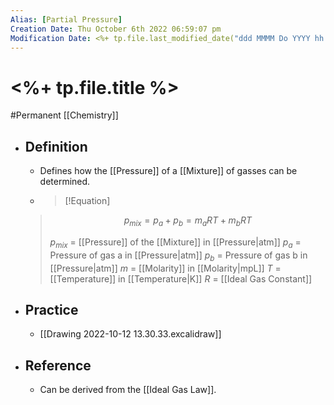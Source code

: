 ```yaml
---
Alias: [Partial Pressure]
Creation Date: Thu October 6th 2022 06:59:07 pm 
Modification Date: <%+ tp.file.last_modified_date("ddd MMMM Do YYYY hh:mm:ss a") %>
---
```

# <%+ tp.file.title %>
#Permanent [[Chemistry]]

- ## Definition
	- Defines how the [[Pressure]] of a [[Mixture]] of gasses can be determined.
	- > [!Equation]
	> $$p_{mix}=p_{a}+p_{b}=m_aRT+m_bRT$$
	> 
	> $p_{mix}$ = [[Pressure]] of the [[Mixture]] in [[Pressure|atm]]
	> $p_a$ = Pressure of gas a in [[Pressure|atm]]
	> $p_b$ = Pressure of gas b in [[Pressure|atm]]
	> $m$ = [[Molarity]] in [[Molarity|mpL]]
	> $T$ = [[Temperature]] in [[Temperature|K]]
	> $R$ = [[Ideal Gas Constant]]
- ## Practice
	- [[Drawing 2022-10-12 13.30.33.excalidraw]]
- ## Reference
	- Can be derived from the [[Ideal Gas Law]].